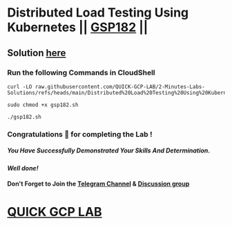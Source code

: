 # Distributed Load Testing Using Kubernetes || [GSP182](https://www.cloudskillsboost.google/focuses/967?parent=catalog) ||

## Solution [here](https://youtu.be/-S7C00C5RHU)

### Run the following Commands in CloudShell

```
curl -LO raw.githubusercontent.com/QUICK-GCP-LAB/2-Minutes-Labs-Solutions/refs/heads/main/Distributed%20Load%20Testing%20Using%20Kubernetes/gsp182.sh

sudo chmod +x gsp182.sh

./gsp182.sh
```

### Congratulations 🎉 for completing the Lab !

##### *You Have Successfully Demonstrated Your Skills And Determination.*

#### *Well done!*

#### Don't Forget to Join the [Telegram Channel](https://t.me/quickgcplab) & [Discussion group](https://t.me/quickgcplabchats)

# [QUICK GCP LAB](https://www.youtube.com/@quickgcplab)
